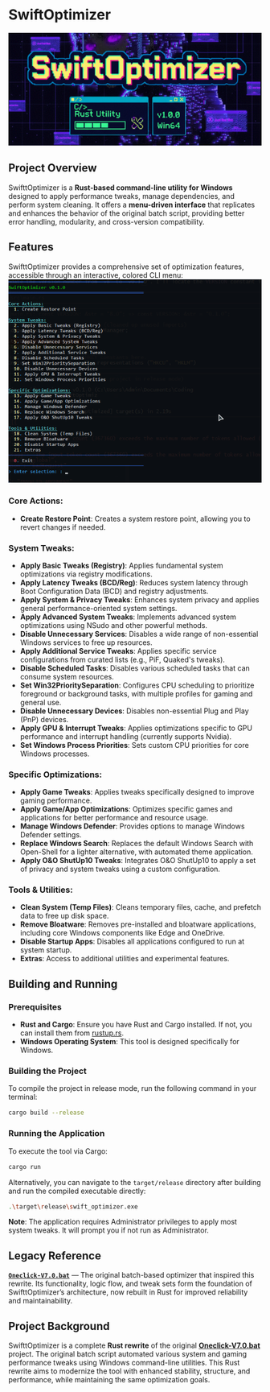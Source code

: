# SwiftOptimizer

![SwiftOptimizer Logo](images/SwiftOptimizerlogo.png)


## Project Overview

SwifttOptimizer is a **Rust-based command-line utility for Windows** designed to apply performance tweaks, manage dependencies, and perform system cleaning. It offers a **menu-driven interface** that replicates and enhances the behavior of the original batch script, providing better error handling, modularity, and cross-version compatibility.

## Features

SwifttOptimizer provides a comprehensive set of optimization features, accessible through an interactive, colored CLI menu:
![CLI Menu Screenshot](images/swiftoptimizer-cli-menu.png)

### Core Actions:
*   **Create Restore Point**: Creates a system restore point, allowing you to revert changes if needed.

### System Tweaks:

*   **Apply Basic Tweaks (Registry)**: Applies fundamental system optimizations via registry modifications.
*   **Apply Latency Tweaks (BCD/Reg)**: Reduces system latency through Boot Configuration Data (BCD) and registry adjustments.
*   **Apply System & Privacy Tweaks**: Enhances system privacy and applies general performance-oriented system settings.
*   **Apply Advanced System Tweaks**: Implements advanced system optimizations using NSudo and other powerful methods.
*   **Disable Unnecessary Services**: Disables a wide range of non-essential Windows services to free up resources.
*   **Apply Additional Service Tweaks**: Applies specific service configurations from curated lists (e.g., PiF, Quaked's tweaks).
*   **Disable Scheduled Tasks**: Disables various scheduled tasks that can consume system resources.
*   **Set Win32PrioritySeparation**: Configures CPU scheduling to prioritize foreground or background tasks, with multiple profiles for gaming and general use.
*   **Disable Unnecessary Devices**: Disables non-essential Plug and Play (PnP) devices.
*   **Apply GPU & Interrupt Tweaks**: Applies optimizations specific to GPU performance and interrupt handling (currently supports Nvidia).
*   **Set Windows Process Priorities**: Sets custom CPU priorities for core Windows processes.

### Specific Optimizations:

*   **Apply Game Tweaks**: Applies tweaks specifically designed to improve gaming performance.
*   **Apply Game/App Optimizations**: Optimizes specific games and applications for better performance and resource usage.
*   **Manage Windows Defender**: Provides options to manage Windows Defender settings.
*   **Replace Windows Search**: Replaces the default Windows Search with Open-Shell for a lighter alternative, with automated theme application.
*   **Apply O&O ShutUp10 Tweaks**: Integrates O&O ShutUp10 to apply a set of privacy and system tweaks using a custom configuration.

### Tools & Utilities:

*   **Clean System (Temp Files)**: Cleans temporary files, cache, and prefetch data to free up disk space.
*   **Remove Bloatware**: Removes pre-installed and bloatware applications, including core Windows components like Edge and OneDrive.
*   **Disable Startup Apps**: Disables all applications configured to run at system startup.
*   **Extras**: Access to additional utilities and experimental features.

## Building and Running

### Prerequisites

*   **Rust and Cargo**: Ensure you have Rust and Cargo installed. If not, you can install them from [rustup.rs](https://rustup.rs/).
*   **Windows Operating System**: This tool is designed specifically for Windows.

### Building the Project

To compile the project in release mode, run the following command in your terminal:

```sh
cargo build --release
```

### Running the Application

To execute the tool via Cargo:

```sh
cargo run
```

Alternatively, you can navigate to the `target/release` directory after building and run the compiled executable directly:

```sh
.\target\release\swift_optimizer.exe
```

**Note**: The application requires Administrator privileges to apply most system tweaks. It will prompt you if not run as Administrator.


## Legacy Reference

[**`Oneclick-V7.0.bat`**](https://github.com/QuakedK/Oneclick) — The original batch-based optimizer that inspired this rewrite. Its functionality, logic flow, and tweak sets form the foundation of SwifttOptimizer’s architecture, now rebuilt in Rust for improved reliability and maintainability.

## Project Background

SwifttOptimizer is a complete **Rust rewrite** of the original [**Oneclick-V7.0.bat**](https://github.com/QuakedK/Oneclick) project. The original batch script automated various system and gaming performance tweaks using Windows command-line utilities. This Rust rewrite aims to modernize the tool with enhanced stability, structure, and performance, while maintaining the same optimization goals.
